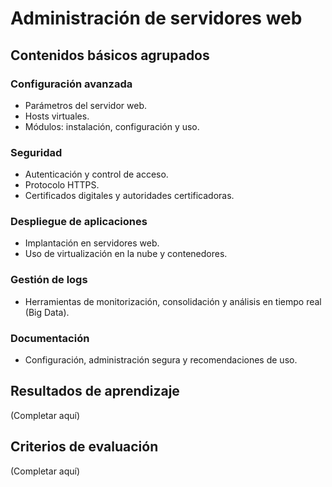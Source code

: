 # Administración de servidores web

## Contenidos básicos agrupados

### Configuración avanzada
- Parámetros del servidor web.
- Hosts virtuales.
- Módulos: instalación, configuración y uso.

### Seguridad
- Autenticación y control de acceso.
- Protocolo HTTPS.
- Certificados digitales y autoridades certificadoras.

### Despliegue de aplicaciones
- Implantación en servidores web.
- Uso de virtualización en la nube y contenedores.

### Gestión de logs
- Herramientas de monitorización, consolidación y análisis en tiempo real (Big Data).

### Documentación
- Configuración, administración segura y recomendaciones de uso.

## Resultados de aprendizaje
(Completar aquí)

## Criterios de evaluación
(Completar aquí)

